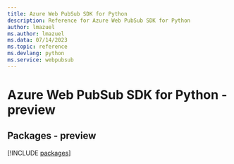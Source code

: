 ```yaml
---
title: Azure Web PubSub SDK for Python
description: Reference for Azure Web PubSub SDK for Python
author: lmazuel
ms.author: lmazuel
ms.data: 07/14/2023
ms.topic: reference
ms.devlang: python
ms.service: webpubsub
---
```

# Azure Web PubSub SDK for Python - preview
## Packages - preview
[!INCLUDE [packages](web-pubsub-index.md)]